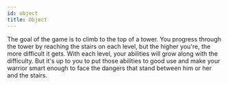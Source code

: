 ```yaml
---
id: object
title: Object
---
```


The goal of the game is to climb to the top of a tower. You progress through the
tower by reaching the stairs on each level, but the higher you're, the more
difficult it gets. With each level, your abilities will grow along with the
difficulty. But it's up to you to put those abilities to good use and make your
warrior smart enough to face the dangers that stand between him or her and the
stairs.
